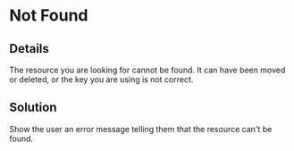 # Not Found

## Details

The resource you are looking for cannot be found. It can have been moved or deleted, or the key you are using is not 
correct.

## Solution

Show the user an error message telling them that the resource can't be found.
